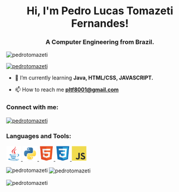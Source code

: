 <h1 align="center">Hi, I'm Pedro Lucas Tomazeti Fernandes!</h1>
<h3 align="center">A Computer Engineering from Brazil.</h3>

<p align="left"> <img src="https://komarev.com/ghpvc/?username=pedrotomazeti&label=Profile%20views&color=0e75b6&style=flat" alt="pedrotomazeti" /> </p>

<p align="left"> <a href="https://github.com/ryo-ma/github-profile-trophy"><img src="https://github-profile-trophy.vercel.app/?username=pedrotomazeti" alt="pedrotomazeti" /></a> </p>

- 🌱 I’m currently learning **Java, HTML/CSS, JAVASCRIPT.**

- 📫 How to reach me **pltf8001@gmail.com**

<h3 align="left">Connect with me:</h3>
<p align="left">
<a href="https://instagram.com/pedrotomazeti" target="blank"><img align="center" src="https://raw.githubusercontent.com/rahuldkjain/github-profile-readme-generator/master/src/images/icons/Social/instagram.svg" alt="pedrotomazeti" height="30" width="40" /></a>
</p>

<h3 align="left">Languages and Tools:</h3>
<p align="left"> 
  <a href="https://docs.oracle.com/en/java/" target="_blank"> <img src="https://raw.githubusercontent.com/devicons/devicon/master/icons/java/java-original.svg" alt="java" width="40" height="40"/> </a>
  <a href="https://www.python.org" target="_blank"> <img src="https://raw.githubusercontent.com/devicons/devicon/master/icons/python/python-original.svg" alt="python" width="40" height="40"/> </a> 
   <a href="https://html.spec.whatwg.org/" target="_blank"> <img src="https://raw.githubusercontent.com/devicons/devicon/master/icons/html5/html5-original.svg" alt="html5" width="40" height="40"/> </a>
   <a href="https://www.w3schools.com/css/" target="_blank"> <img src="https://raw.githubusercontent.com/devicons/devicon/master/icons/css3/css3-original.svg" alt="css3" width="40" height="40"/> </a>
   <a href="https://developer.mozilla.org/en-US/docs/Web/JavaScript" target="_blank"> <img src="https://raw.githubusercontent.com/devicons/devicon/master/icons/javascript/javascript-original.svg" alt="javascript" width="40" height="40"/> </a>
</p>

<p><img align="left" src="https://github-readme-stats.vercel.app/api/top-langs?username=pedrotomazeti&show_icons=true&locale=en&layout=compact" alt="pedrotomazeti" /></p>

<p>&nbsp;<img align="center" src="https://github-readme-stats.vercel.app/api?username=pedrotomazeti&show_icons=true&locale=en" alt="pedrotomazeti" /></p>

<p><img align="center" src="https://github-readme-streak-stats.herokuapp.com/?user=pedrotomazeti&" alt="pedrotomazeti" /></p>
